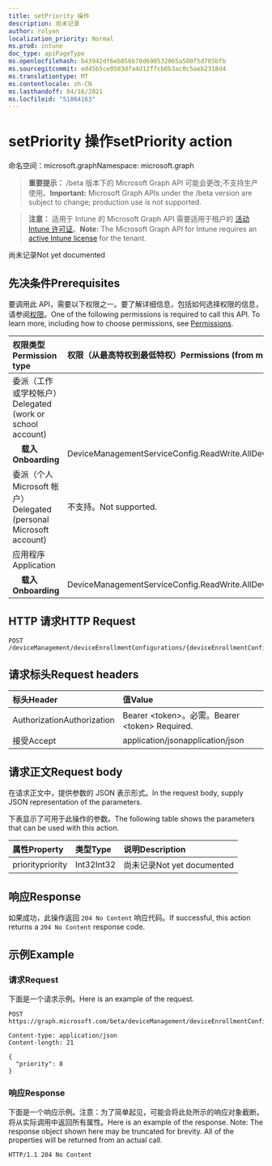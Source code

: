 ```yaml
---
title: setPriority 操作
description: 尚未记录
author: rolyon
localization_priority: Normal
ms.prod: intune
doc_type: apiPageType
ms.openlocfilehash: b43942df6eb856b70d690532065a500f5d785bfb
ms.sourcegitcommit: ed45b5ce0583dfa4d12f7cb0b3ac0c5aeb2318d4
ms.translationtype: MT
ms.contentlocale: zh-CN
ms.lasthandoff: 04/16/2021
ms.locfileid: "51864163"
---
```

# <a name="setpriority-action"></a><span data-ttu-id="87341-103">setPriority 操作</span><span class="sxs-lookup"><span data-stu-id="87341-103">setPriority action</span></span>

<span data-ttu-id="87341-104">命名空间：microsoft.graph</span><span class="sxs-lookup"><span data-stu-id="87341-104">Namespace: microsoft.graph</span></span>

> <span data-ttu-id="87341-105">**重要提示：** /beta 版本下的 Microsoft Graph API 可能会更改;不支持生产使用。</span><span class="sxs-lookup"><span data-stu-id="87341-105">**Important:** Microsoft Graph APIs under the /beta version are subject to change; production use is not supported.</span></span>

> <span data-ttu-id="87341-106">**注意：** 适用于 Intune 的 Microsoft Graph API 需要适用于租户的 [活动 Intune 许可证](https://go.microsoft.com/fwlink/?linkid=839381)。</span><span class="sxs-lookup"><span data-stu-id="87341-106">**Note:** The Microsoft Graph API for Intune requires an [active Intune license](https://go.microsoft.com/fwlink/?linkid=839381) for the tenant.</span></span>

<span data-ttu-id="87341-107">尚未记录</span><span class="sxs-lookup"><span data-stu-id="87341-107">Not yet documented</span></span>

## <a name="prerequisites"></a><span data-ttu-id="87341-108">先决条件</span><span class="sxs-lookup"><span data-stu-id="87341-108">Prerequisites</span></span>
<span data-ttu-id="87341-p101">要调用此 API，需要以下权限之一。要了解详细信息，包括如何选择权限的信息，请参阅[权限](/graph/permissions-reference)。</span><span class="sxs-lookup"><span data-stu-id="87341-p101">One of the following permissions is required to call this API. To learn more, including how to choose permissions, see [Permissions](/graph/permissions-reference).</span></span>

|<span data-ttu-id="87341-111">权限类型</span><span class="sxs-lookup"><span data-stu-id="87341-111">Permission type</span></span>|<span data-ttu-id="87341-112">权限（从最高特权到最低特权）</span><span class="sxs-lookup"><span data-stu-id="87341-112">Permissions (from most to least privileged)</span></span>|
|:---|:---|
|<span data-ttu-id="87341-113">委派（工作或学校帐户）</span><span class="sxs-lookup"><span data-stu-id="87341-113">Delegated (work or school account)</span></span>||
| <span data-ttu-id="87341-114">&nbsp; &nbsp; **载入**</span><span class="sxs-lookup"><span data-stu-id="87341-114">&nbsp; &nbsp; **Onboarding**</span></span> | <span data-ttu-id="87341-115">DeviceManagementServiceConfig.ReadWrite.All</span><span class="sxs-lookup"><span data-stu-id="87341-115">DeviceManagementServiceConfig.ReadWrite.All</span></span>|
|<span data-ttu-id="87341-116">委派（个人 Microsoft 帐户）</span><span class="sxs-lookup"><span data-stu-id="87341-116">Delegated (personal Microsoft account)</span></span>|<span data-ttu-id="87341-117">不支持。</span><span class="sxs-lookup"><span data-stu-id="87341-117">Not supported.</span></span>|
|<span data-ttu-id="87341-118">应用程序</span><span class="sxs-lookup"><span data-stu-id="87341-118">Application</span></span>||
| <span data-ttu-id="87341-119">&nbsp; &nbsp; **载入**</span><span class="sxs-lookup"><span data-stu-id="87341-119">&nbsp; &nbsp; **Onboarding**</span></span> | <span data-ttu-id="87341-120">DeviceManagementServiceConfig.ReadWrite.All</span><span class="sxs-lookup"><span data-stu-id="87341-120">DeviceManagementServiceConfig.ReadWrite.All</span></span>|

## <a name="http-request"></a><span data-ttu-id="87341-121">HTTP 请求</span><span class="sxs-lookup"><span data-stu-id="87341-121">HTTP Request</span></span>
<!-- {
  "blockType": "ignored"
}
-->
``` http
POST /deviceManagement/deviceEnrollmentConfigurations/{deviceEnrollmentConfigurationId}/setPriority
```

## <a name="request-headers"></a><span data-ttu-id="87341-122">请求标头</span><span class="sxs-lookup"><span data-stu-id="87341-122">Request headers</span></span>
|<span data-ttu-id="87341-123">标头</span><span class="sxs-lookup"><span data-stu-id="87341-123">Header</span></span>|<span data-ttu-id="87341-124">值</span><span class="sxs-lookup"><span data-stu-id="87341-124">Value</span></span>|
|:---|:---|
|<span data-ttu-id="87341-125">Authorization</span><span class="sxs-lookup"><span data-stu-id="87341-125">Authorization</span></span>|<span data-ttu-id="87341-126">Bearer &lt;token&gt;。必需。</span><span class="sxs-lookup"><span data-stu-id="87341-126">Bearer &lt;token&gt; Required.</span></span>|
|<span data-ttu-id="87341-127">接受</span><span class="sxs-lookup"><span data-stu-id="87341-127">Accept</span></span>|<span data-ttu-id="87341-128">application/json</span><span class="sxs-lookup"><span data-stu-id="87341-128">application/json</span></span>|

## <a name="request-body"></a><span data-ttu-id="87341-129">请求正文</span><span class="sxs-lookup"><span data-stu-id="87341-129">Request body</span></span>
<span data-ttu-id="87341-130">在请求正文中，提供参数的 JSON 表示形式。</span><span class="sxs-lookup"><span data-stu-id="87341-130">In the request body, supply JSON representation of the parameters.</span></span>

<span data-ttu-id="87341-131">下表显示了可用于此操作的参数。</span><span class="sxs-lookup"><span data-stu-id="87341-131">The following table shows the parameters that can be used with this action.</span></span>

|<span data-ttu-id="87341-132">属性</span><span class="sxs-lookup"><span data-stu-id="87341-132">Property</span></span>|<span data-ttu-id="87341-133">类型</span><span class="sxs-lookup"><span data-stu-id="87341-133">Type</span></span>|<span data-ttu-id="87341-134">说明</span><span class="sxs-lookup"><span data-stu-id="87341-134">Description</span></span>|
|:---|:---|:---|
|<span data-ttu-id="87341-135">priority</span><span class="sxs-lookup"><span data-stu-id="87341-135">priority</span></span>|<span data-ttu-id="87341-136">Int32</span><span class="sxs-lookup"><span data-stu-id="87341-136">Int32</span></span>|<span data-ttu-id="87341-137">尚未记录</span><span class="sxs-lookup"><span data-stu-id="87341-137">Not yet documented</span></span>|



## <a name="response"></a><span data-ttu-id="87341-138">响应</span><span class="sxs-lookup"><span data-stu-id="87341-138">Response</span></span>
<span data-ttu-id="87341-139">如果成功，此操作返回 `204 No Content` 响应代码。</span><span class="sxs-lookup"><span data-stu-id="87341-139">If successful, this action returns a `204 No Content` response code.</span></span>

## <a name="example"></a><span data-ttu-id="87341-140">示例</span><span class="sxs-lookup"><span data-stu-id="87341-140">Example</span></span>

### <a name="request"></a><span data-ttu-id="87341-141">请求</span><span class="sxs-lookup"><span data-stu-id="87341-141">Request</span></span>
<span data-ttu-id="87341-142">下面是一个请求示例。</span><span class="sxs-lookup"><span data-stu-id="87341-142">Here is an example of the request.</span></span>
``` http
POST https://graph.microsoft.com/beta/deviceManagement/deviceEnrollmentConfigurations/{deviceEnrollmentConfigurationId}/setPriority

Content-type: application/json
Content-length: 21

{
  "priority": 8
}
```

### <a name="response"></a><span data-ttu-id="87341-143">响应</span><span class="sxs-lookup"><span data-stu-id="87341-143">Response</span></span>
<span data-ttu-id="87341-p102">下面是一个响应示例。注意：为了简单起见，可能会将此处所示的响应对象截断。将从实际调用中返回所有属性。</span><span class="sxs-lookup"><span data-stu-id="87341-p102">Here is an example of the response. Note: The response object shown here may be truncated for brevity. All of the properties will be returned from an actual call.</span></span>
``` http
HTTP/1.1 204 No Content
```







